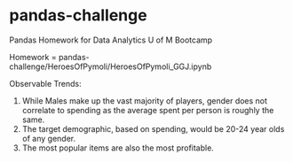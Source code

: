 # pandas-challenge
Pandas Homework for Data Analytics U of M Bootcamp

Homework = pandas-challenge/HeroesOfPymoli/HeroesOfPymoli_GGJ.ipynb

Observable Trends:

1. While Males make up the vast majority of players, gender does not correlate to spending as the average spent per person is roughly the same.  
2. The target demographic, based on spending, would be 20-24 year olds of any gender. 
3. The most popular items are also the most profitable.  
